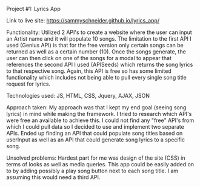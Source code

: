 Project #1: Lyrics App 

Link to live site: https://sammyschneider.github.io/lyrics_app/

Functionality: 
Utilized 2 API's to create a website where the user can input an Artist name and it will populate 10 songs. The         limitation to the first API I used (Genius API) is that for the free version only certain songs can be returned as      well as a certain number (10). Once the songs generate, the user can then click on one of the songs for a modal to    appear that references the second API I used (APISeeds) which returns the song lyrics to that respective song. Again, this API is free so has some limited functionality which includes not being able to pull every single song  title request for lyrics. 


Technologies used: 
JS, HTML, CSS, Jquery, AJAX, JSON

Approach taken:
My approach was that I kept my end goal (seeing song lyrics) in mind while making the framework. I tried to research which API's were free an available to achieve this. I could not find any "free" API's from which I could pull data so I decided to use and implement two separate APIs. Ended up finding an API that could populate song titles based on userInput as well as an API that could generate song lyrics to a specific song. 

Unsolved problems: 
Hardest part for me was design of the site (CSS) in terms of looks as well as media queries. 
This app could be easily added on to by adding possibly a play song button next to each song title. I am assuming this would need a third API. 





